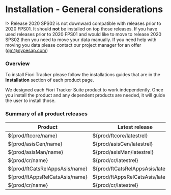 # Installation - General considerations

!> Release 2020 SPS02 is not downward compatible with releases prior to 2020 FPS01. It should **not** be installed on top those releases. If you have used releases prior to 2020 FPS01 and would like to move to release 2020 SPS02 then you need to move your data manually. If you need help with moving you data please contact our project manager for an offer (gm@nypesap.com)

### Overview

To install Fiori Tracker please follow the installations guides that are in the **Installation** section of each product page. 

We designed each Fiori Tracker Suite product to work independently. Once you install the product and any dependent products are needed, it will guide the user to install those.

### Summary of all product releases

|Product|Latest release|Planned release|
|--|--|--|
|${prod/ftcore/name}|${prod/ftcore/latestrel}|${prod/ftcore/relplandate}|
|${prod/asisCen/name}|${prod/asisCen/latestrel}|${prod/asisCen/relplandate}|
|${prod/asisMan/name}|${prod/asisMan/latestrel}|${prod/asisMan/relplandate}|
|${prod/cr/name}|${prod/cr/latestrel}|${prod/cr/latestrel/relplandate}|
|${prod/ftCatsRelAppsAsis/name}|${prod/ftCatsRelAppsAsis/latestrel}|${prod/ftCatsRelAppsAsis/latestrel/relplandate}|
|${prod/ftAppsRelCatsAsis/name}|${prod/ftAppsRelCatsAsis/latestrel}|${prod/ftAppsRelCatsAsis/latestrel/relplandate}|
|${prod/cr/name}|${prod/cr/latestrel}|${prod/cr/latestrel/relplandate}|

